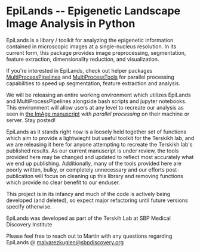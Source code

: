 # EpiLands -- Epigenetic Landscape Image Analysis in Python

EpiLands is a libary / toolkit for analyzing the epigenetic information contained in microscopic images at a single-nucleus resolution. In its current form, this package provides image preprocessing, segmentation, feature extraction, dimensionality reduction, and visualization. 

If you're interested in EpiLands, check out helper packages [MultiProcessPipelines](https://github.com/sbp-terskikh-lab/MultiProcessPipelines) and [MultiProcessTools](https://github.com/sbp-terskikh-lab/MultiProcessTools) for parallel processing capabilities to speed up segmentation, feature extraction and analysis.

We will be releasing an entire working environment which utilizes EpiLands and MultiProcessPipelines alongside bash scripts and jupyter notebooks. This environment will allow users at any level to recreate our analysis as seen in [the ImAge manuscript](https://www.biorxiv.org/content/10.1101/2022.10.16.512441v4) *with parallel processing* on their machine or server. Stay posted!

EpiLands as it stands right now is a loosely held together set of functions which aim to provide a lightwieght but useful toolkit for the Terskikh lab, and we are releasing it here for anyone attempting to recreate the Terskikh lab's published results. As our current manuscript is under review, the tools provided here may be changed and updated to reflect most accurately what we end up publishing. Additionally, many of the tools provided here are poorly written, bulky, or completely unnecessary and our efforts post-publication will focus on cleaning up this library and removing functions which provide no clear benefit to our enduser.


This project is in its infancy and much of the code is actively being developed (and deleted), so expect major refactoring until future versions specify otherwise. 

EpiLands was developed as part of the Terskih Lab at SBP Medical Discovery Institute

Please feel free to reach out to Martin with any questions regarding EpiLands @ malvarezkuglen@sbpdiscovery.org